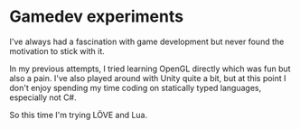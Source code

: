 # Gamedev experiments

I've always had a fascination with game development but never found the motivation to stick with it.

In my previous attempts, I tried learning OpenGL directly which was fun but also a pain. I've also played around with Unity quite a bit, but at this point I don't enjoy spending my time coding on statically typed languages, especially not C#.

So this time I'm trying LÖVE and Lua.

